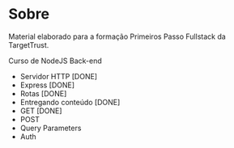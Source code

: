 # Sobre

Material elaborado para a formação Primeiros Passo Fullstack da TargetTrust.

Curso de NodeJS Back-end

* Servidor HTTP       [DONE]
* Express             [DONE]
* Rotas               [DONE]  
* Entregando conteúdo [DONE]
* GET                 [DONE]
* POST
* Query Parameters
* Auth